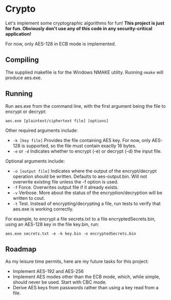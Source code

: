 # Crypto

Let's implement some cryptographic algorithms for fun!  **This project is just for fun. Obviously don't use any of this code in any security-critical application!**

For now, only AES-128 in ECB mode is implemented.

## Compiling
The supplied makefile is for the Windows NMAKE utility. Running `nmake` will produce aes.exe.

## Running
Run aes.exe from the command line, with the first argument being the file to encrypt or decrypt:
```
aes.exe [plaintext/ciphertext file] [options]
```
Other required arguments include:

* `-k [key file]`
    Provides the file containing AES key. For now, only AES-128 is supported, so the file must contain exactly 16 bytes.
* `-e` or `-d`
    Indicates whether to encrypt (-e) or decrypt (-d) the input file.

Optional arguments include:

* `-o [output file]`
    Indicates where the output of the encrypt/decrypt operation should be written. Defaults to aes-output.bin. Will not overwrite existing file unless the -f option is used.
* `-f`
    Force. Overwrites output file if it already exists.
* `-v`
    Verbose. More about the status of the encryption/decryption will be written to cout.
* `-t`
    Test. Instead of encrypting/decrypting a file, run tests to verify that aes.exe is working correctly.

For example, to encrypt a file secrets.txt to a file encryptedSecrets.bin, using an AES-128 key in the file key.bin, run:
```
aes.exe secrets.txt -e -k key.bin -o encryptedSecrets.bin
```

## Roadmap
As my leisure time permits, here are my future tasks for this project:
- Implement AES-192 and AES-256
- Implement AES modes other than the ECB mode, which, while simple, should never be used. Start with CBC mode.
- Derive AES keys from passwords rather than using a key read from a file.
